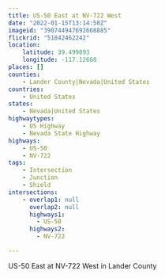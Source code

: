 ```yaml
---
title: US-50 East at NV-722 West
date: "2022-01-15T13:14:58Z"
imageid: "390744947692668885"
flickrid: "51842462242"
location:
    latitude: 39.499893
    longitude: -117.12668
places: []
counties:
    - Lander County|Nevada|United States
countries:
    - United States
states:
    - Nevada|United States
highwaytypes:
    - US Highway
    - Nevada State Highway
highways:
    - US-50
    - NV-722
tags:
    - Intersection
    - Junction
    - Shield
intersections:
    - overlap1: null
      overlap2: null
      highways1:
        - US-50
      highways2:
        - NV-722

---
```

US-50 East at NV-722 West in Lander County